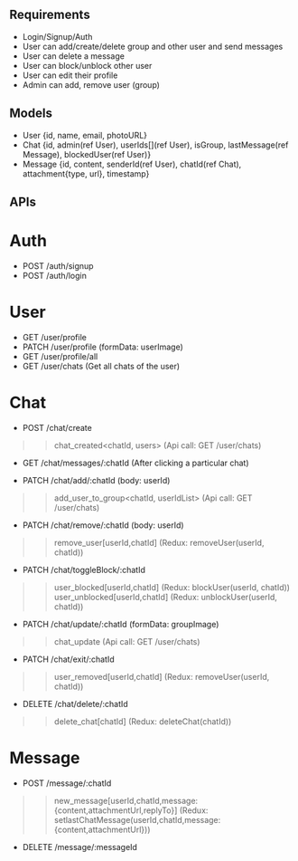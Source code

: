 ## Requirements
- Login/Signup/Auth
- User can add/create/delete group and other user and send messages
- User can delete a message
- User can block/unblock other user
- User can edit their profile
- Admin can add, remove user (group)

## Models
- User {id, name, email, photoURL}
- Chat {id, admin(ref User), userIds[](ref User), isGroup, lastMessage(ref Message), blockedUser(ref User)}
- Message {id, content, senderId(ref User), chatId(ref Chat), attachment{type, url}, timestamp}

## APIs
# Auth
- POST /auth/signup 
- POST /auth/login 

# User
- GET /user/profile 
- PATCH /user/profile (formData: userImage)
- GET /user/profile/all 
- GET /user/chats (Get all chats of the user) 

# Chat
- POST /chat/create 

>> chat_created<chatId, users> (Api call: GET /user/chats)

- GET /chat/messages/:chatId (After clicking a particular chat) 

- PATCH /chat/add/:chatId (body: userId)

>> add_user_to_group<chatId, userIdList> (Api call: GET /user/chats)

- PATCH /chat/remove/:chatId (body: userId)

>> remove_user<chatId>[userId,chatId] (Redux: removeUser(userId, chatId))

- PATCH /chat/toggleBlock/:chatId

>> user_blocked<chatId>[userId,chatId] (Redux: blockUser(userId, chatId))
>> user_unblocked<chatId>[userId,chatId] (Redux: unblockUser(userId, chatId))
 
- PATCH /chat/update/:chatId (formData: groupImage)

>> chat_update<chatId> (Api call: GET /user/chats)

- PATCH /chat/exit/:chatId

>> user_removed<chatId>[userId,chatId] (Redux: removeUser(userId, chatId))

- DELETE /chat/delete/:chatId
>> delete_chat<chatId>[chatId] (Redux: deleteChat(chatId))

# Message
- POST /message/:chatId 
>> new_message<chatId>[userId,chatId,message:{content,attachmentUrl,replyTo}] (Redux: setlastChatMessage(userId,chatId,message:{content,attachmentUrl}))

- DELETE /message/:messageId 